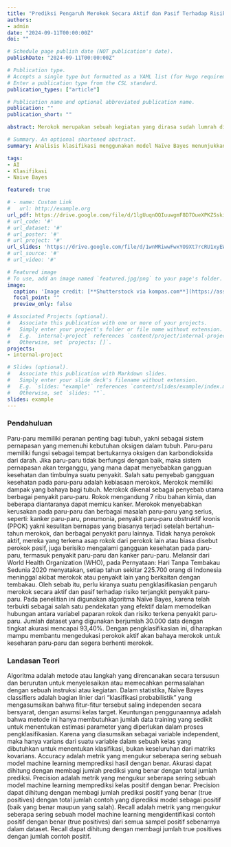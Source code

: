 ```yaml
---
title: "Prediksi Pengaruh Merokok Secara Aktif dan Pasif Terhadap Risiko Terjangkit Penyakit Paru-Paru Menggunakan RapidMiner dan Algoritma Naïve Bayes"
authors:
- admin
date: "2024-09-11T00:00:00Z"
doi: ""

# Schedule page publish date (NOT publication's date).
publishDate: "2024-09-11T00:00:00Z"

# Publication type.
# Accepts a single type but formatted as a YAML list (for Hugo requirements).
# Enter a publication type from the CSL standard.
publication_types: ["article"]

# Publication name and optional abbreviated publication name.
publication: ""
publication_short: ""

abstract: Merokok merupakan sebuah kegiatan yang dirasa sudah lumrah di Indonesia, hampir dimanapun dan kapanpun, kita dapat melihat seorang perokok yang sedang menghisap batang rokoknya di negara Indonesia ini. 39% dari penduduk Indonesia merupakan perokok aktif, atau sekitar 70 juta jiwa dari penduduk Indonesia yang berjumlah 275 juta jiwa. Merokok juga memiliki bahaya laten yang masih banyak diabaikan oleh orang-orang di sekitar kita, belum lagi penyakit yang dapat mengiringi dan berpotensi lebih besar untuk menyerang apabila seseorang itu sering menghisap ataupun terpapar asap rokok. Penelitian ini mengklasifikasikan individu berdasarkan status merokok dan memprediksi kemungkinan terkena penyakit paru-paru menggunakan model Naïve Bayes. Analisis menunjukkan bahwa 42% perokok pasif dari total keseluruhan data berpotensi terkena penyakit paru-paru, dibandingkan dengan 45% dari total keseluruhan data yang merupakan perokok aktif. Temuan ini menyoroti bahaya tersembunyi paparan asap rokok pasif dan menekankan perlunya langkah-langkah kesehatan masyarakat untuk melindungi individu dan mempromosikan lingkungan bebas asap rokok.

# Summary. An optional shortened abstract.
summary: Analisis klasifikasi menggunakan model Naïve Bayes menunjukkan bahwa perokok pasif, yang tidak merokok secara aktif, memiliki persentase dan jumlah kasus potensial penyakit paru-paru yang jauh lebih tinggi dibandingkan dengan perokok aktif. Hal ini bertentangan dengan persepsi umum bahwa perokok aktif lebih berisiko terkena penyakit paru-paru. Temuan ini menyoroti bahaya tersembunyi dari paparan asap rokok pasif. Perokok pasif menghirup sejumlah besar bahan kimia berbahaya dari rokok, meskipun mereka tidak merokok secara langsung. Bahan kimia ini dapat menyebabkan berbagai masalah kesehatan, termasuk penyakit paru-paru. Ironisnya, perokok pasif yang tidak merokok sendiri mungkin menghadapi risiko penyakit paru-paru yang lebih tinggi karena tindakan orang lain. Hal ini menunjukkan pentingnya langkah-langkah kesehatan masyarakat untuk melindungi individu dari paparan asap rokok pasif dan mempromosikan lingkungan bebas asap rokok. Analisis ini menekankan perlunya kampanye kesadaran publik dan peraturan yang lebih ketat untuk membatasi paparan asap rokok pasif. Melindungi individu dari paparan asap rokok pasif dapat secara signifikan mengurangi beban penyakit paru-paru dan meningkatkan kesehatan masyarakat secara keseluruhan.

tags:
- AI
- Klasifikasi
- Naive Bayes

featured: true

# - name: Custom Link
#   url: http://example.org
url_pdf: https://drive.google.com/file/d/1lgUuqnOQIuuwgmF8D7OueXPKZSskiCsz/view?usp=sharing
# url_code: '#'
# url_dataset: '#'
# url_poster: '#'
# url_project: '#'
url_slides: 'https://drive.google.com/file/d/1wnMRiwwFwxYO9Xt7rcRU1xyEWBo972rd/view?usp=sharing'
# url_source: '#'
# url_video: '#'

# Featured image
# To use, add an image named `featured.jpg/png` to your page's folder. 
image:
  caption: 'Image credit: [**Shutterstock via kompas.com**](https://asset.kompas.com/crops/aogevpDJHEMCX0m0VrPvU1gYYlw=/0x4:795x534/750x500/data/photo/2019/02/05/2731882312.jpg)'
  focal_point: ""
  preview_only: false

# Associated Projects (optional).
#   Associate this publication with one or more of your projects.
#   Simply enter your project's folder or file name without extension.
#   E.g. `internal-project` references `content/project/internal-project/index.md`.
#   Otherwise, set `projects: []`.
projects:
- internal-project

# Slides (optional).
#   Associate this publication with Markdown slides.
#   Simply enter your slide deck's filename without extension.
#   E.g. `slides: "example"` references `content/slides/example/index.md`.
#   Otherwise, set `slides: ""`.
slides: example
---
```

### Pendahuluan
Paru-paru memiliki peranan penting bagi tubuh, yakni sebagai sistem pernapasan yang memenuhi kebutuhan oksigen dalam tubuh. Paru-paru memiliki fungsi sebagai tempat bertukarnya oksigen dan karbondioksida dari darah. Jika paru-paru tidak berfungsi dengan baik, maka sistem pernapasan akan terganggu, yang mana dapat menyebabkan gangguan kesehatan dan timbulnya suatu penyakit. Salah satu penyebab gangguan kesehatan pada paru-paru adalah kebiasaan merokok.
Merokok memiliki dampak yang bahaya bagi tubuh. Merokok dikenal sebagai penyebab utama berbagai penyakit paru-paru. Rokok mengandung 7 ribu bahan kimia, dan beberapa diantaranya dapat memicu kanker. Merokok menyebabkan kerusakan pada paru-paru dan berbagai masalah paru-paru yang serius, seperti: kanker paru-paru, pneumonia, penyakit paru-paru obstruktif kronis (PPOK) yakni kesulitan bernapas yang biasanya terjadi setelah bertahun-tahun merokok, dan berbagai penyakit paru lainnya.
Tidak hanya perokok aktif, mereka yang terkena asap rokok dari perokok lain atau biasa disebut perokok pasif, juga berisiko mengalami gangguan kesehatan pada paru-paru, termasuk penyakit paru-paru dan kanker paru-paru. Melansir dari World Health Organization (WHO), pada Pernyataan: Hari Tanpa Tembakau Sedunia 2020 menyatakan, setiap tahun sekitar 225.700 orang di Indonesia meninggal akibat merokok atau penyakit lain yang berkaitan dengan tembakau.
Oleh sebab itu, perlu kiranya suatu pengklasifikasian pengaruh merokok secara aktif dan pasif terhadap risiko terjangkit penyakit paru-paru. Pada penelitian ini digunakan algoritma Naïve Bayes, karena telah terbukti sebagai salah satu pendekatan yang efektif dalam memodelkan hubungan antara variabel paparan rokok dan risiko terkena penyakit paru-paru. Jumlah dataset yang digunakan berjumlah 30.000 data dengan tingkat akurasi mencapai 93,40%. Dengan pengklasifikasian ini, diharapkan mampu membantu mengedukasi perokok aktif akan bahaya merokok untuk keseharan paru-paru dan segera berhenti merokok.

### Landasan Teori
Algoritma adalah metode atau langkah yang direncanakan secara tersusun dan berurutan untuk menyelesaikan atau memecahkan permasalahan dengan sebuah instruksi atau kegiatan.
Dalam statistika, Naïve Bayes classifiers adalah bagian linier dari “klasifikasi probabilistik” yang mengasumsikan bahwa fitur-fitur tersebut saling independen secara bersyarat, dengan asumsi kelas target. Keuntungan penggunaannya adalah bahwa metode ini hanya membutuhkan jumlah data training yang sedikit untuk menentukan estimasi parameter yang diperlukan dalam proses pengklasifikasian. Karena yang diasumsikan sebagai variable independent, maka hanya varians dari suatu variable dalam sebuah kelas yang dibutuhkan untuk menentukan klasifikasi, bukan keseluruhan dari matriks kovarians.
Accuracy adalah metrik yang mengukur seberapa sering sebuah model machine learning memprediksi hasil dengan benar. Akurasi dapat dihitung dengan membagi jumlah prediksi yang benar dengan total jumlah prediksi.
Precision adalah metrik yang mengukur seberapa sering sebuah model machine learning memprediksi kelas positif dengan benar. Precision dapat dihitung dengan membagi jumlah prediksi positif yang benar (true positives) dengan total jumlah contoh yang diprediksi model sebagai positif (baik yang benar maupun yang salah).
Recall adalah metrik yang mengukur seberapa sering sebuah model machine learning mengidentifikasi contoh positif dengan benar (true positives) dari semua sampel positif sebenarnya dalam dataset. Recall dapat dihitung dengan membagi jumlah true positives dengan jumlah contoh positif.